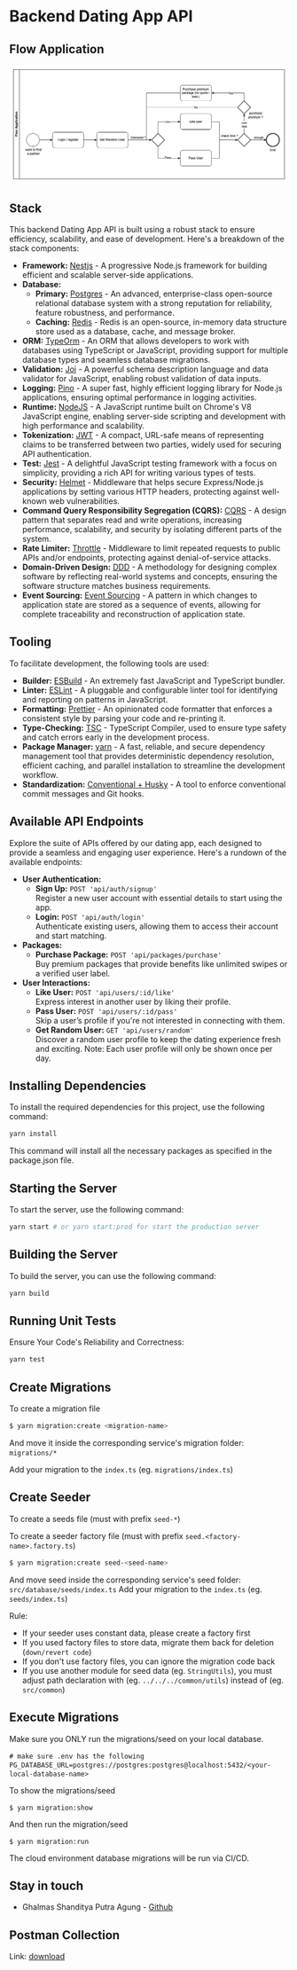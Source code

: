 # Backend Dating App API

## Flow Application

![plot](./assets/flow.png)

## Stack

This backend Dating App API is built using a robust stack to ensure efficiency, scalability, and ease of development. Here's a breakdown of the stack components:

- **Framework:** [Nestjs](https://nestjs.com/) - A progressive Node.js framework for building efficient and scalable server-side applications.
- **Database:**
  - **Primary:** [Postgres](https://www.postgresql.org/) - An advanced, enterprise-class open-source relational database system with a strong reputation for reliability, feature robustness, and performance.
  - **Caching:** [Redis](https://redis.io/) - Redis is an open-source, in-memory data structure store used as a database, cache, and message broker.
- **ORM:** [TypeOrm](https://typeorm.io/) - An ORM that allows developers to work with databases using TypeScript or JavaScript, providing support for multiple database types and seamless database migrations.
- **Validation:** [Joi](https://joi.dev/) - A powerful schema description language and data validator for JavaScript, enabling robust validation of data inputs.
- **Logging:** [Pino](https://getpino.io/) - A super fast, highly efficient logging library for Node.js applications, ensuring optimal performance in logging activities.
- **Runtime:** [NodeJS](https://nodejs.org/en) - A JavaScript runtime built on Chrome's V8 JavaScript engine, enabling server-side scripting and development with high performance and scalability.
- **Tokenization:** [JWT](https://jwt.io/) - A compact, URL-safe means of representing claims to be transferred between two parties, widely used for securing API authentication.
- **Test:** [Jest](https://jestjs.io/) - A delightful JavaScript testing framework with a focus on simplicity, providing a rich API for writing various types of tests.
- **Security:** [Helmet](https://helmetjs.github.io/) - Middleware that helps secure Express/Node.js applications by setting various HTTP headers, protecting against well-known web vulnerabilities.
- **Command Query Responsibility Segregation (CQRS):** [CQRS](https://docs.nestjs.com/recipes/cqrs) - A design pattern that separates read and write operations, increasing performance, scalability, and security by isolating different parts of the system.
- **Rate Limiter:** [Throttle](https://www.npmjs.com/package/express-rate-limit) - Middleware to limit repeated requests to public APIs and/or endpoints, protecting against denial-of-service attacks.
- **Domain-Driven Design:** [DDD](https://www.dddcommunity.org/) - A methodology for designing complex software by reflecting real-world systems and concepts, ensuring the software structure matches business requirements.
- **Event Sourcing:** [Event Sourcing](https://martinfowler.com/eaaDev/EventSourcing.html) - A pattern in which changes to application state are stored as a sequence of events, allowing for complete traceability and reconstruction of application state.

## Tooling

To facilitate development, the following tools are used:

- **Builder:** [ESBuild](https://esbuild.github.io/) - An extremely fast JavaScript and TypeScript bundler.
- **Linter:** [ESLint](https://eslint.org) - A pluggable and configurable linter tool for identifying and reporting on patterns in JavaScript.
- **Formatting:** [Prettier](https://prettier.io/) - An opinionated code formatter that enforces a consistent style by parsing your code and re-printing it.
- **Type-Checking:** [TSC](https://www.typescriptlang.org/docs/handbook/compiler-options.html) - TypeScript Compiler, used to ensure type safety and catch errors early in the development process.
- **Package Manager:** [yarn](https://yarnpkg.com/) - A fast, reliable, and secure dependency management tool that provides deterministic dependency resolution, efficient caching, and parallel installation to streamline the development workflow.
- **Standardization:** [Conventional + Husky](https://github.com/conventional-changelog/commitlint) - A tool to enforce conventional commit messages and Git hooks.

## Available API Endpoints

Explore the suite of APIs offered by our dating app, each designed to provide a seamless and engaging user experience. Here's a rundown of the available endpoints:

- **User Authentication:**
  - **Sign Up:** `POST 'api/auth/signup'`  
    Register a new user account with essential details to start using the app.
  - **Login:** `POST 'api/auth/login'`  
    Authenticate existing users, allowing them to access their account and start matching.
- **Packages:**
  - **Purchase Package:** `POST 'api/packages/purchase'`  
    Buy premium packages that provide benefits like unlimited swipes or a verified user label.
- **User Interactions:**
  - **Like User:** `POST 'api/users/:id/like'`  
    Express interest in another user by liking their profile.
  - **Pass User:** `POST 'api/users/:id/pass'`  
    Skip a user’s profile if you're not interested in connecting with them.
  - **Get Random User:** `GET 'api/users/random'`  
    Discover a random user profile to keep the dating experience fresh and exciting. Note: Each user profile will only be shown once per day.

## Installing Dependencies

To install the required dependencies for this project, use the following command:

```sh
yarn install
```

This command will install all the necessary packages as specified in the package.json file.

## Starting the Server

To start the server, use the following command:

```sh
yarn start # or yarn start:prod for start the production server
```

## Building the Server

To build the server, you can use the following command:

```sh
yarn build
```

## Running Unit Tests

Ensure Your Code's Reliability and Correctness:

```sh
yarn test
```

## Create Migrations

To create a migration file

```bash
$ yarn migration:create <migration-name>
```

And move it inside the corresponding service's migration folder: `migrations/*`

Add your migration to the `index.ts` (eg. `migrations/index.ts`)

## Create Seeder

To create a seeds file (must with prefix `seed-*`)

To create a seeder factory file (must with prefix `seed.<factory-name>.factory.ts`)

```bash
$ yarn migration:create seed-<seed-name>
```

And move seed inside the corresponding service's seed folder: `src/database/seeds/index.ts`
Add your migration to the `index.ts` (eg. `seeds/index.ts`)

Rule:

- If your seeder uses constant data, please create a factory first
- If you used factory files to store data, migrate them back for deletion (`down/revert code`)
- If you don't use factory files, you can ignore the migration code back
- If you use another module for seed data (eg. `StringUtils`), you must adjust path declaration with (eg. `../../../common/utils`) instead of (eg. `src/common`)

## Execute Migrations

Make sure you ONLY run the migrations/seed on your local database.

```.env
# make sure .env has the following
PG_DATABASE_URL=postgres://postgres:postgres@localhost:5432/<your-local-database-name>
```

To show the migrations/seed

```
$ yarn migration:show
```

And then run the migration/seed

```
$ yarn migration:run
```

The cloud environment database migrations will be run via CI/CD.

## Stay in touch

- Ghalmas Shanditya Putra Agung - [Github](https://github.com/ghalmasshandityaaa)

## Postman Collection

Link: [download](https://drive.google.com/file/d/1d0dmN6mkY5sEpMQq8Yu1Hayxa3_8TRYb/view?usp=sharing)

